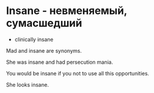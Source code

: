 # Insane - невменяемый, сумасшедший

- clinically insane

Mad and insane are synonyms.

She was insane and had persecution mania.

You would be insane if you not to use all this opportunities.

She looks insane.
